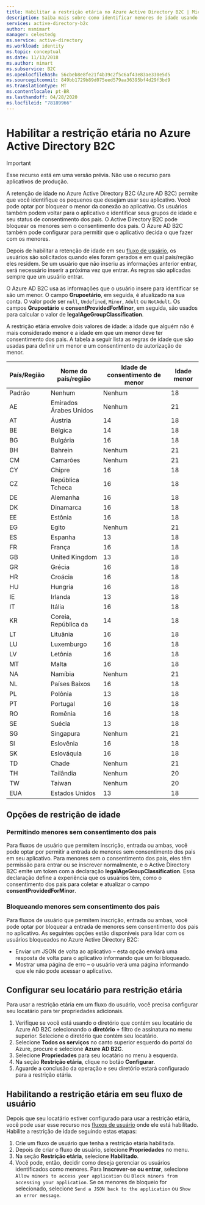 ```yaml
---
title: Habilitar a restrição etária no Azure Active Directory B2C | Microsoft Docs
description: Saiba mais sobre como identificar menores de idade usando seu aplicativo.
services: active-directory-b2c
author: msmimart
manager: celestedg
ms.service: active-directory
ms.workload: identity
ms.topic: conceptual
ms.date: 11/13/2018
ms.author: mimart
ms.subservice: B2C
ms.openlocfilehash: 56cbeb8e8fe21f4b39c2f5c6af43e83ae330e5d5
ms.sourcegitcommit: 849bb1729b89d075eed579aa36395bf4d29f3bd9
ms.translationtype: MT
ms.contentlocale: pt-BR
ms.lasthandoff: 04/28/2020
ms.locfileid: "78189966"
---
```

# <a name="enable-age-gating-in-azure-active-directory-b2c"></a>Habilitar a restrição etária no Azure Active Directory B2C

>[!IMPORTANT]
>Esse recurso está em uma versão prévia. Não use o recurso para aplicativos de produção.
>

A retenção de idade no Azure Active Directory B2C (Azure AD B2C) permite que você identifique os pequenos que desejam usar seu aplicativo. Você pode optar por bloquear o menor da conexão ao aplicativo. Os usuários também podem voltar para o aplicativo e identificar seus grupos de idade e seu status de consentimento dos pais. O Active Directory B2C pode bloquear os menores sem o consentimento dos pais. O Azure AD B2C também pode configurar para permitir que o aplicativo decida o que fazer com os menores.

Depois de habilitar a retenção de idade em seu [fluxo de usuário](user-flow-overview.md), os usuários são solicitados quando eles foram gerados e em qual país/região eles residem. Se um usuário que não inseriu as informações anterior entrar, será necessário inserir a próxima vez que entrar. As regras são aplicadas sempre que um usuário entrar.

O Azure AD B2C usa as informações que o usuário insere para identificar se são um menor. O campo **Grupoetário**, em seguida, é atualizado na sua conta. O valor pode ser `null`, `Undefined`, `Minor`, `Adult` ou `NotAdult`.  Os campos **Grupoetário** e **consentProvidedForMinor**, em seguida, são usados para calcular o valor de **legalAgeGroupClassification**.

A restrição etária envolve dois valores de idade: a idade que alguém não é mais considerado menor e a idade em que um menor deve ter consentimento dos pais. A tabela a seguir lista as regras de idade que são usadas para definir um menor e um consentimento de autorização de menor.

| País/Região | Nome do país/região | Idade de consentimento de menor | Idade menor |
| -------------- | ------------------- | ----------------- | --------- |
| Padrão | Nenhum | Nenhum | 18 |
| AE | Emirados Árabes Unidos | Nenhum | 21 |
| AT | Áustria | 14 | 18 |
| BE | Bélgica | 14 | 18 |
| BG | Bulgária | 16 | 18 |
| BH | Bahrein | Nenhum | 21 |
| CM | Camarões | Nenhum | 21 |
| CY | Chipre | 16 | 18 |
| CZ | República Tcheca | 16 | 18 |
| DE | Alemanha | 16 | 18 |
| DK | Dinamarca | 16 | 18 |
| EE | Estônia | 16 | 18 |
| EG | Egito | Nenhum | 21 |
| ES | Espanha | 13 | 18 |
| FR | França | 16 | 18 |
| GB | United Kingdom | 13 | 18 |
| GR | Grécia | 16 | 18 |
| HR | Croácia | 16 | 18 |
| HU | Hungria | 16 | 18 |
| IE | Irlanda | 13 | 18 |
| IT | Itália | 16 | 18 |
| KR | Coreia, República da | 14 | 18 |
| LT | Lituânia | 16 | 18 |
| LU | Luxemburgo | 16 | 18 |
| LV | Letônia | 16 | 18 |
| MT | Malta | 16 | 18 |
| NA | Namíbia | Nenhum | 21 |
| NL | Países Baixos | 16 | 18 |
| PL | Polônia | 13 | 18 |
| PT | Portugal | 16 | 18 |
| RO | Romênia | 16 | 18 |
| SE | Suécia | 13 | 18 |
| SG | Singapura | Nenhum | 21 |
| SI | Eslovênia | 16 | 18 |
| SK | Eslováquia | 16 | 18 |
| TD | Chade | Nenhum | 21 |
| TH | Tailândia | Nenhum | 20 |
| TW | Taiwan | Nenhum | 20 |
| EUA | Estados Unidos | 13 | 18 |

## <a name="age-gating-options"></a>Opções de restrição de idade

### <a name="allowing-minors-without-parental-consent"></a>Permitindo menores sem consentimento dos pais

Para fluxos de usuário que permitem inscrição, entrada ou ambas, você pode optar por permitir a entrada de menores sem consentimento dos pais em seu aplicativo. Para menores sem o consentimento dos pais, eles têm permissão para entrar ou se inscrever normalmente, e o Active Directory B2C emite um token com a declaração **legalAgeGroupClassification**. Essa declaração define a experiência que os usuários têm, como o consentimento dos pais para coletar e atualizar o campo **consentProvidedForMinor**.

### <a name="blocking-minors-without-parental-consent"></a>Bloqueando menores sem consentimento dos pais

Para fluxos de usuário que permitem inscrição, entrada ou ambas, você pode optar por bloquear a entrada de menores sem consentimento dos pais no aplicativo. As seguintes opções estão disponíveis para lidar com os usuários bloqueados no Azure Active Directory B2C:

- Enviar um JSON de volta ao aplicativo – esta opção enviará uma resposta de volta para o aplicativo informando que um foi bloqueado.
- Mostrar uma página de erro – o usuário verá uma página informando que ele não pode acessar o aplicativo.

## <a name="set-up-your-tenant-for-age-gating"></a>Configurar seu locatário para restrição etária

Para usar a restrição etária em um fluxo do usuário, você precisa configurar seu locatário para ter propriedades adicionais.

1. Verifique se você está usando o diretório que contém seu locatário de Azure AD B2C selecionando o **diretório +** filtro de assinatura no menu superior. Selecione o diretório que contém seu locatário.
2. Selecione **Todos os serviços** no canto superior esquerdo do portal do Azure, procure e selecione **Azure AD B2C**.
3. Selecione **Propriedades** para seu locatário no menu à esquerda.
2. Na seção **Restrição etária**, clique no botão **Configurar**.
3. Aguarde a conclusão da operação e seu diretório estará configurado para a restrição etária.

## <a name="enable-age-gating-in-your-user-flow"></a>Habilitando a restrição etária em seu fluxo de usuário

Depois que seu locatário estiver configurado para usar a restrição etária, você pode usar esse recurso nos [fluxos de usuário](user-flow-versions.md) onde ele está habilitado. Habilite a restrição de idade seguindo estas etapas:

1. Crie um fluxo de usuário que tenha a restrição etária habilitada.
2. Depois de criar o fluxo de usuário, selecione **Propriedades** no menu.
3. Na seção **Restrição etária**, selecione **Habilitado**.
4. Você pode, então, decidir como deseja gerenciar os usuários identificados como menores. Para **Inscrever-se ou entrar**, selecione `Allow minors to access your application` ou `Block minors from accessing your application`. Se os menores de bloqueio for selecionado, selecione `Send a JSON back to the application` ou `Show an error message`.





